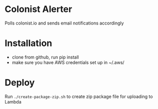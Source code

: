 # Colonist Alerter

Polls colonist.io and sends email notifications accordingly

# Installation

- clone from github, run pip install
- make sure you have AWS credentials set up in ~/.aws/

# Deploy

Run `./create-package-zip.sh` to create zip package file for uploading to Lambda

